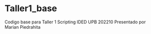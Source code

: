 # Taller1_base
 Codigo base para Taller 1 Scripting IDED UPB 202210
Presentado por Marian Piedrahita
